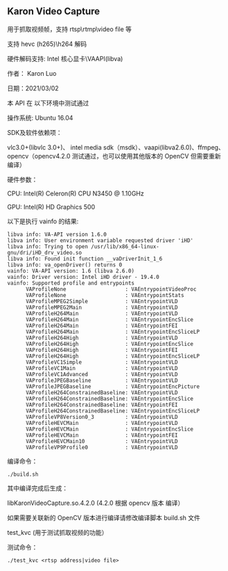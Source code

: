## Karon Video Capture

用于抓取视频帧，支持 rtsp\rtmp\video file 等

支持 hevc (h265)\h264 解码

硬件解码支持: Intel 核心显卡\VAAPI(libva) 

作者： Karon Luo

日期：2021/03/02

本 API 在 以下环境中测试通过

操作系统: Ubuntu 16.04 

SDK及软件依赖项：

vlc3.0+(libvlc 3.0+)、 intel media sdk（msdk）、vaapi(libva2.6.0)、ffmpeg、opencv（opencv4.2.0 测试通过，也可以使用其他版本的 OpenCV 但需要重新编译）

硬件参数：

CPU: Intel(R) Celeron(R) CPU N3450 @ 1.10GHz

GPU: Intel(R) HD Graphics 500

以下是执行 vainfo 的结果:

~~~shell
libva info: VA-API version 1.6.0
libva info: User environment variable requested driver 'iHD'
libva info: Trying to open /usr/lib/x86_64-linux-gnu/dri/iHD_drv_video.so
libva info: Found init function __vaDriverInit_1_6
libva info: va_openDriver() returns 0
vainfo: VA-API version: 1.6 (libva 2.6.0)
vainfo: Driver version: Intel iHD driver - 19.4.0
vainfo: Supported profile and entrypoints
      VAProfileNone                   :	VAEntrypointVideoProc
      VAProfileNone                   :	VAEntrypointStats
      VAProfileMPEG2Simple            :	VAEntrypointVLD
      VAProfileMPEG2Main              :	VAEntrypointVLD
      VAProfileH264Main               :	VAEntrypointVLD
      VAProfileH264Main               :	VAEntrypointEncSlice
      VAProfileH264Main               :	VAEntrypointFEI
      VAProfileH264Main               :	VAEntrypointEncSliceLP
      VAProfileH264High               :	VAEntrypointVLD
      VAProfileH264High               :	VAEntrypointEncSlice
      VAProfileH264High               :	VAEntrypointFEI
      VAProfileH264High               :	VAEntrypointEncSliceLP
      VAProfileVC1Simple              :	VAEntrypointVLD
      VAProfileVC1Main                :	VAEntrypointVLD
      VAProfileVC1Advanced            :	VAEntrypointVLD
      VAProfileJPEGBaseline           :	VAEntrypointVLD
      VAProfileJPEGBaseline           :	VAEntrypointEncPicture
      VAProfileH264ConstrainedBaseline:	VAEntrypointVLD
      VAProfileH264ConstrainedBaseline:	VAEntrypointEncSlice
      VAProfileH264ConstrainedBaseline:	VAEntrypointFEI
      VAProfileH264ConstrainedBaseline:	VAEntrypointEncSliceLP
      VAProfileVP8Version0_3          :	VAEntrypointVLD
      VAProfileHEVCMain               :	VAEntrypointVLD
      VAProfileHEVCMain               :	VAEntrypointEncSlice
      VAProfileHEVCMain               :	VAEntrypointFEI
      VAProfileHEVCMain10             :	VAEntrypointVLD
      VAProfileVP9Profile0            :	VAEntrypointVLD
~~~

编译命令：

~~~shell
./build.sh
~~~

其中编译完成后生成：

libKaronVideoCapture.so.4.2.0 (4.2.0 根据 opencv 版本 编译）

如果需要关联新的 OpenCV 版本进行编译请修改编译脚本 build.sh 文件

test_kvc (用于测试抓取视频的功能）

测试命令：

~~~shell
./test_kvc <rtsp address|video file>
~~~
